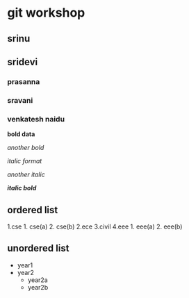 # git workshop
## srinu
## sridevi
### prasanna
### sravani
### venkatesh naidu
**bold data**

_another bold_

*italic format*

_another italic_

_**italic bold**_

## ordered list

1.cse
        1. cse(a)
        2. cse(b)
2.ece
3.civil
4.eee
        1. eee(a)
        2. eee(b)
## unordered list
- year1
- year2
    * year2a
    * year2b
